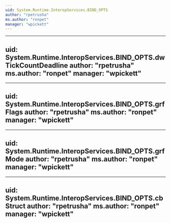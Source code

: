 ```yaml
---
uid: System.Runtime.InteropServices.BIND_OPTS
author: "rpetrusha"
ms.author: "ronpet"
manager: "wpickett"
---
```


---
uid: System.Runtime.InteropServices.BIND_OPTS.dwTickCountDeadline
author: "rpetrusha"
ms.author: "ronpet"
manager: "wpickett"
---

---
uid: System.Runtime.InteropServices.BIND_OPTS.grfFlags
author: "rpetrusha"
ms.author: "ronpet"
manager: "wpickett"
---

---
uid: System.Runtime.InteropServices.BIND_OPTS.grfMode
author: "rpetrusha"
ms.author: "ronpet"
manager: "wpickett"
---

---
uid: System.Runtime.InteropServices.BIND_OPTS.cbStruct
author: "rpetrusha"
ms.author: "ronpet"
manager: "wpickett"
---

